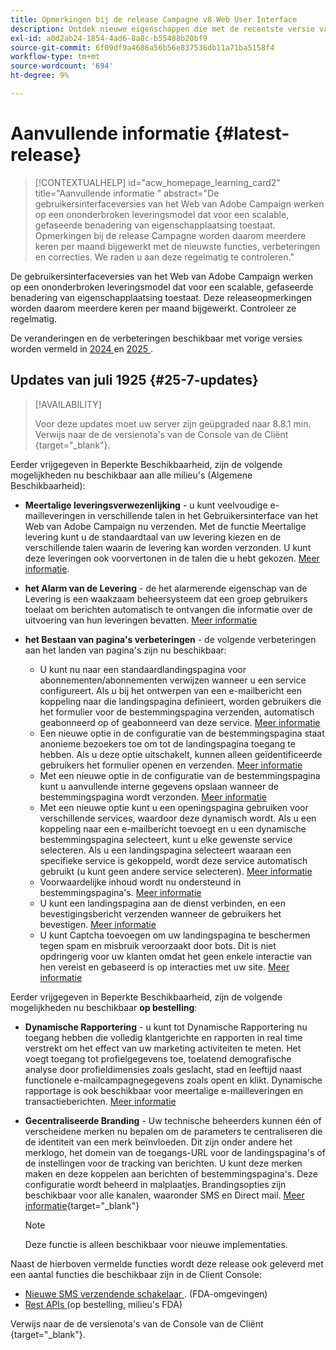 ```yaml
---
title: Opmerkingen bij de release Campagne v8 Web User Interface
description: Ontdek nieuwe eigenschappen die met de recentste versie van de Gebruikersinterface van het Web van de Campagne komen
exl-id: a0d2ab24-1854-4ad6-8a8c-b55488b20bf9
source-git-commit: 6f09df9a4686a56b56e837536db11a71ba5158f4
workflow-type: tm+mt
source-wordcount: '694'
ht-degree: 9%

---
```


# Aanvullende informatie  {#latest-release}

>[!CONTEXTUALHELP]
>id="acw_homepage_learning_card2"
>title="Aanvullende informatie "
>abstract="De gebruikersinterfaceversies van het Web van Adobe Campaign werken op een ononderbroken leveringsmodel dat voor een scalable, gefaseerde benadering van eigenschapplaatsing toestaat. Opmerkingen bij de release Campagne worden daarom meerdere keren per maand bijgewerkt met de nieuwste functies, verbeteringen en correcties. We raden u aan deze regelmatig te controleren."

De gebruikersinterfaceversies van het Web van Adobe Campaign werken op een ononderbroken leveringsmodel dat voor een scalable, gefaseerde benadering van eigenschapplaatsing toestaat. Deze releaseopmerkingen worden daarom meerdere keren per maand bijgewerkt. Controleer ze regelmatig.

De veranderingen en de verbeteringen beschikbaar met vorige versies worden vermeld in [ 2024 ](release-notes-24.md) en [ 2025 ](release-notes-25.md).

## Updates van juli 1925 {#25-7-updates}

>[!AVAILABILITY]
>
>Voor deze updates moet uw server zijn geüpgraded naar 8.8.1 min. Verwijs naar de de versienota&#39;s van de Console van de Cliënt [ ](https://experienceleague.adobe.com/docs/campaign/campaign-v8/releases/release-notes.html){target="_blank"}.

Eerder vrijgegeven in Beperkte Beschikbaarheid, zijn de volgende mogelijkheden nu beschikbaar aan alle milieu&#39;s (Algemene Beschikbaarheid):

* **Meertalige leveringsverwezenlijking** - u kunt veelvoudige e-mailleveringen in verschillende talen in het Gebruikersinterface van het Web van Adobe Campaign nu verzenden. Met de functie Meertalige levering kunt u de standaardtaal van uw levering kiezen en de verschillende talen waarin de levering kan worden verzonden. U kunt deze leveringen ook voorvertonen in de talen die u hebt gekozen. [Meer informatie](../email/edit-content.md#multilingual-delivery).

<!--
* **Visual fragments** - You can now create, use and archive content fragments. Visual fragments are pre-defined visual blocks that you can reuse across multiple email deliveries, or in content templates. [Learn more](https://experienceleague.adobe.com/docs/campaign-web/v8/content/manage-reusable-content/fragments/fragments.html){target="_blank"}
-->

* **het Alarm van de Levering** - de het alarmerende eigenschap van de Levering is een waakzaam beheersysteem dat een groep gebruikers toelaat om berichten automatisch te ontvangen die informatie over de uitvoering van hun leveringen bevatten. [Meer informatie](../msg/delivery-alerting.md)

* **het Bestaan van pagina&#39;s verbeteringen** - de volgende verbeteringen aan het landen van pagina&#39;s zijn nu beschikbaar:

   * U kunt nu naar een standaardlandingspagina voor abonnementen/abonnementen verwijzen wanneer u een service configureert. Als u bij het ontwerpen van een e-mailbericht een koppeling naar die landingspagina definieert, worden gebruikers die het formulier voor de bestemmingspagina verzenden, automatisch geabonneerd op of geabonneerd van deze service. [Meer informatie](../audience/manage-services.md#create-service)
   * Een nieuwe optie in de configuratie van de bestemmingspagina staat anonieme bezoekers toe om tot de landingspagina toegang te hebben. Als u deze optie uitschakelt, kunnen alleen geïdentificeerde gebruikers het formulier openen en verzenden. [Meer informatie](../landing-pages/create-lp.md#create-landing-page)
   * Met een nieuwe optie in de configuratie van de bestemmingspagina kunt u aanvullende interne gegevens opslaan wanneer de bestemmingspagina wordt verzonden. [Meer informatie](../landing-pages/create-lp.md#create-landing-page)
   * Met een nieuwe optie kunt u een openingspagina gebruiken voor verschillende services, waardoor deze dynamisch wordt. Als u een koppeling naar een e-mailbericht toevoegt en u een dynamische bestemmingspagina selecteert, kunt u elke gewenste service selecteren. Als u een landingspagina selecteert waaraan een specifieke service is gekoppeld, wordt deze service automatisch gebruikt (u kunt geen andere service selecteren). [Meer informatie](../landing-pages/create-lp.md#define-actions-on-form-submission)
   * Voorwaardelijke inhoud wordt nu ondersteund in bestemmingspagina&#39;s. [Meer informatie](../landing-pages/lp-content.md)
   * U kunt een landingspagina aan de dienst verbinden, en een bevestigingsbericht verzenden wanneer de gebruikers het bevestigen. [Meer informatie](../landing-pages/lp-content.md#lp-message)
   * U kunt Captcha toevoegen om uw landingspagina te beschermen tegen spam en misbruik veroorzaakt door bots. Dit is niet opdringerig voor uw klanten omdat het geen enkele interactie van hen vereist en gebaseerd is op interacties met uw site. [Meer informatie](../landing-pages/create-lp.md#captcha)

Eerder vrijgegeven in Beperkte Beschikbaarheid, zijn de volgende mogelijkheden nu beschikbaar **op bestelling**:

* **Dynamische Rapportering** - u kunt tot Dynamische Rapportering nu toegang hebben die volledig klantgerichte en rapporten in real time verstrekt om het effect van uw marketing activiteiten te meten. Het voegt toegang tot profielgegevens toe, toelatend demografische analyse door profieldimensies zoals geslacht, stad en leeftijd naast functionele e-mailcampagnegegevens zoals opent en klikt. Dynamische rapportage is ook beschikbaar voor meertalige e-mailleveringen en transactieberichten. [Meer informatie](../reporting/dynamic-reporting/get-started-reporting.md)

* **Gecentraliseerde Branding** - Uw technische beheerders kunnen één of verscheidene merken nu bepalen om de parameters te centraliseren die de identiteit van een merk beïnvloeden. Dit zijn onder andere het merklogo, het domein van de toegangs-URL voor de landingspagina&#39;s of de instellingen voor de tracking van berichten. U kunt deze merken maken en deze koppelen aan berichten of bestemmingspagina&#39;s. Deze configuratie wordt beheerd in malplaatjes. Brandingsopties zijn beschikbaar voor alle kanalen, waaronder SMS en Direct mail. [Meer informatie](../administration/branding/branding-gs.md){target="_blank"}

  >[!NOTE]
  >
  >Deze functie is alleen beschikbaar voor nieuwe implementaties.

Naast de hierboven vermelde functies wordt deze release ook geleverd met een aantal functies die beschikbaar zijn in de Client Console:

* [ Nieuwe SMS verzendende schakelaar ](https://experienceleague.adobe.com/docs/campaign/campaign-v8/send/sms/sms.html). (FDA-omgevingen)
* [ Rest APIs ](https://experienceleague.adobe.com/docs/campaign/campaign-v8/developer/apis/get-started-apis.html) (op bestelling, milieu&#39;s FDA)

Verwijs naar de de versienota&#39;s van de Console van de Cliënt [ ](https://experienceleague.adobe.com/docs/campaign/campaign-v8/releases/release-notes.html){target="_blank"}.

<!--
ACC * **Branding** - Branding options are now available for all channels, including SMS and Direct mail. [Read more](https://experienceleague.adobe.com/docs/experience-cloud/campaign/branding/branding-gs.html){target="_blank"}
web - * **Branding for Direct Mail** - Technical administrators can now define one or several brands to centralize the parameters that affect a brand's identity. This includes the brand logo, the domain of the landing pages' access URL, or message tracking settings. You can now create these brands and link them to messages or landing pages. This configuration is managed in templates. [Learn more](https://experienceleague.adobe.com/en/docs/experience-cloud/campaign/branding/branding-assign)
ACC - Branding - As a Campaign Standard migrated user, your technical administrators can now define one or several brands to centralize the parameters that affect a brand’s identity. This includes the brand logo, the domain of the landing pages’ access URL, or message tracking settings. You can create these brands and link them to messages or landing pages. This configuration is managed in templates. Read more
Previously released in Limited Availability, the following capability is now available **on demand, only for [Campaign FDA deployments](../architecture/fda-deployment.md)**. To gain access, contact your Adobe representative.
Previously released in Limited Availability, the following capability is now available by default **for new implementations**, and available **on demand for existing environments**. To gain access, contact your Adobe representative.
Previously released in Limited Availability, the following capability is now available **on demand**. To gain access, contact your Adobe representative.
-->